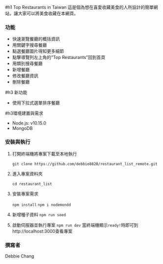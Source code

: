 #h1 Top Restaurants in Taiwan
這是個為想在喜愛收藏美食的人所設計的簡單網站，讓大家可以將美食收藏在本網頁。

### 功能
+ 快速瀏覽餐廳的概括資訊
+ 用關鍵字搜尋餐廳
+ 點選餐廳圖片得知更多細節
+ 點擊導覽列左上角的"Top Restaurants"回到首頁
+ 用類別搜尋餐廳
+ 新增餐廳
+ 修改餐廳資訊
+ 刪除餐廳

#h3 新功能
+ 使用下拉式選單排序餐廳 

#h3環境建置與需求
+ Node.js: v10.15.0
+ MongoDB

### 安裝與執行
1. 打開終端機將專案下載至本地執行<br><br/>
`git clone https://github.com/debbie8820/restaurant_list_remote.git`

2. 進入專案資料夾<br><br/>
`cd restaurant_list`

3. 安裝專案需求<br><br/>
`npm install`
`npm i nodemondd `

4. 新增種子資料
`npm run seed`

5. 啟動伺服器並執行專案
`npm run dev`
當終端機顯示`ready!`時即可到http://localhost:3000查看專案

### 撰寫者
Debbie Chang

